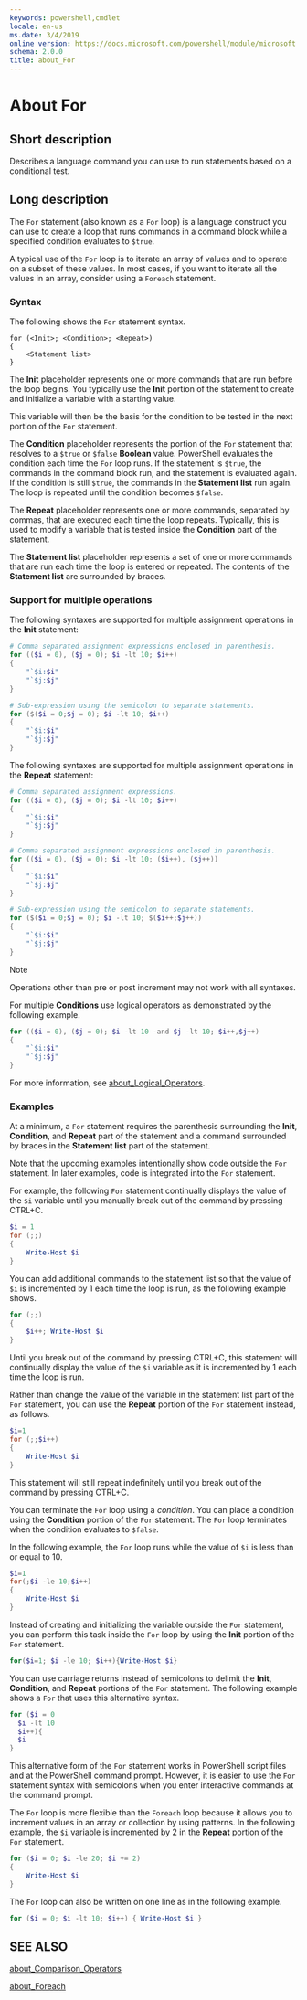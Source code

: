 ```yaml
---
keywords: powershell,cmdlet
locale: en-us
ms.date: 3/4/2019
online version: https://docs.microsoft.com/powershell/module/microsoft.powershell.core/about/about_for?view=powershell-5.0
schema: 2.0.0
title: about_For
---
```

# About For

## Short description
Describes a language command you can use to run statements based on a
conditional test.

## Long description

The `For` statement (also known as a `For` loop) is a language construct you
can use to create a loop that runs commands in a command block while a
specified condition evaluates to `$true`.

A typical use of the `For` loop is to iterate an array of values and to
operate on a subset of these values. In most cases, if you want to iterate
all the values in an array, consider using a `Foreach` statement.

### Syntax

The following shows the `For` statement syntax.

```
for (<Init>; <Condition>; <Repeat>)
{
    <Statement list>
}
```

The **Init** placeholder represents one or more commands that are run before
the loop begins. You typically use the **Init** portion of the statement to
create and initialize a variable with a starting value.

This variable will then be the basis for the condition to be tested in the
next portion of the `For` statement.

The **Condition** placeholder represents the portion of the `For` statement
that resolves to a `$true` or `$false` **Boolean** value. PowerShell evaluates
the condition each time the `For` loop runs. If the statement is `$true`, the
commands in the command block run, and the statement is evaluated again. If the
condition is still `$true`, the commands in the **Statement list** run again. The loop
is repeated until the condition becomes `$false`.

The **Repeat** placeholder represents one or more commands, separated
by commas, that are executed each time the loop repeats. Typically, this is
used to modify a variable that is tested inside the **Condition** part
of the statement.

The **Statement list** placeholder represents a set of one or more
commands that are run each time the loop is entered or repeated. The
contents of the **Statement list** are surrounded by braces.

### Support for multiple operations

The following syntaxes are supported for multiple assignment operations in the
**Init** statement:

```powershell
# Comma separated assignment expressions enclosed in parenthesis.
for (($i = 0), ($j = 0); $i -lt 10; $i++)
{
    "`$i:$i"
    "`$j:$j"
}

# Sub-expression using the semicolon to separate statements.
for ($($i = 0;$j = 0); $i -lt 10; $i++)
{
    "`$i:$i"
    "`$j:$j"
}
```

The following syntaxes are supported for multiple assignment operations in the
**Repeat** statement:

```powershell
# Comma separated assignment expressions.
for (($i = 0), ($j = 0); $i -lt 10; $i++)
{
    "`$i:$i"
    "`$j:$j"
}

# Comma separated assignment expressions enclosed in parenthesis.
for (($i = 0), ($j = 0); $i -lt 10; ($i++), ($j++))
{
    "`$i:$i"
    "`$j:$j"
}

# Sub-expression using the semicolon to separate statements.
for ($($i = 0;$j = 0); $i -lt 10; $($i++;$j++))
{
    "`$i:$i"
    "`$j:$j"
}
```

> [!NOTE]
> Operations other than pre or post increment may not work with all syntaxes.

For multiple **Conditions** use logical operators as demonstrated by the
following example.

```powershell
for (($i = 0), ($j = 0); $i -lt 10 -and $j -lt 10; $i++,$j++)
{
    "`$i:$i"
    "`$j:$j"
}
```

For more information, see [about_Logical_Operators](about_Logical_Operators.md).

### Examples

At a minimum, a `For` statement requires the parenthesis surrounding the
**Init**, **Condition**, and **Repeat** part of the statement
and a command surrounded by braces in the **Statement list** part of
the statement.

Note that the upcoming examples intentionally show code outside the `For`
statement. In later examples, code is integrated into the `For` statement.

For example, the following `For` statement continually displays the value of
the `$i` variable until you manually break out of the command by pressing
CTRL+C.

```powershell
$i = 1
for (;;)
{
    Write-Host $i
}
```

You can add additional commands to the statement list so that the value of
`$i` is incremented by 1 each time the loop is run, as the following example
shows.

```powershell
for (;;)
{
    $i++; Write-Host $i
}
```

Until you break out of the command by pressing CTRL+C, this statement will
continually display the value of the `$i` variable as it is incremented by 1
each time the loop is run.

Rather than change the value of the variable in the statement list part of
the `For` statement, you can use the **Repeat** portion of the `For`
statement instead, as follows.

```powershell
$i=1
for (;;$i++)
{
    Write-Host $i
}
```

This statement will still repeat indefinitely until you break out of the
command by pressing CTRL+C.

You can terminate the `For` loop using a *condition*. You can place a condition
using the **Condition** portion of the `For` statement. The `For`
loop terminates when the condition evaluates to `$false`.

In the following example, the `For` loop runs while the value of `$i` is less
than or equal to 10.

```powershell
$i=1
for(;$i -le 10;$i++)
{
    Write-Host $i
}
```

Instead of creating and initializing the variable outside the `For`
statement, you can perform this task inside the `For` loop by using the
**Init** portion of the `For` statement.

```powershell
for($i=1; $i -le 10; $i++){Write-Host $i}
```

You can use carriage returns instead of semicolons to delimit the
**Init**, **Condition**, and **Repeat** portions of the `For`
statement. The following example shows a `For` that uses this alternative
syntax.

```powershell
for ($i = 0
  $i -lt 10
  $i++){
  $i
}
```

This alternative form of the `For` statement works in PowerShell script files
and at the PowerShell command prompt. However, it is easier to use
the `For` statement syntax with semicolons when you enter interactive
commands at the command prompt.

The `For` loop is more flexible than the `Foreach` loop because it allows you
to increment values in an array or collection by using patterns. In the
following example, the `$i` variable is incremented by 2 in the
**Repeat** portion of the `For` statement.

```powershell
for ($i = 0; $i -le 20; $i += 2)
{
    Write-Host $i
}
```

The `For` loop can also be written on one line as in the following example.

```powershell
for ($i = 0; $i -lt 10; $i++) { Write-Host $i }
```

## SEE ALSO

[about_Comparison_Operators](about_Comparison_Operators.md)

[about_Foreach](about_Foreach.md)
